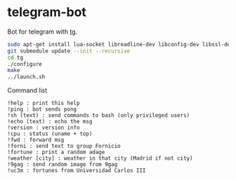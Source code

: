 telegram-bot
============

Bot for telegram with [tg](https://github.com/vysheng/tg).

```bash
sudo apt-get install lua-socket libreadline-dev libconfig-dev libssl-dev lua5.2 liblua5.2-dev
git submodule update --init --recursive
cd tg
./configure
make
../launch.sh
```

Command list
```
!help : print this help
!ping : bot sends pong
!sh (text) : send commands to bash (only privileged users)
!echo (text) : echo the msg
!version : version info
!cpu : status (uname + top)
!fwd : forward msg
!forni : send text to group Fornicio
!fortune : print a random adage
!weather [city] : weather in that city (Madrid if not city)
!9gag : send random image from 9gag
!uc3m : fortunes from Universidad Carlos III
```
